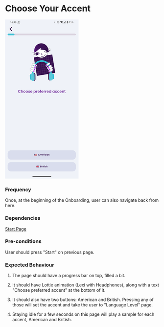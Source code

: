 # Choose Your Accent

![ChooseYourAccent](../_media/Onboarding/ChooseYourAccent.png)

### Frequency

Once, at the beginning of the Onboarding, user can also navigate back from here.

### Dependencies

[Start Page](StartPage.md)

### Pre-conditions

User should press "Start" on previous page.

### Expected Behaviour

1. The page should have a progress bar on top, filled a bit.

2. It should have Lottie animation (Lexi with Headphones), along with a text "Choose preferred accent" at the bottom of it.

3. It should also have two buttons: American and British.
Pressing any of those will set the accent and take the user to "Language Level" page.

4. Staying idle for a few seconds on this page will play a sample for each accent, American and British.
